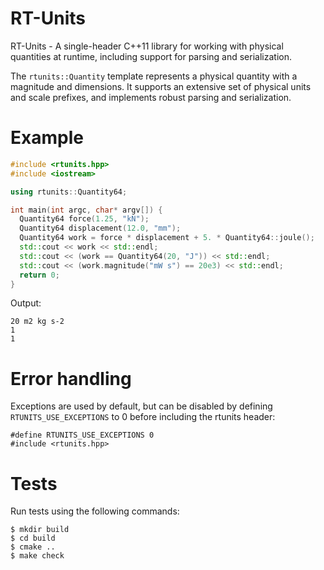 # RT-Units

RT-Units - A single-header C++11 library for working with physical
quantities at runtime, including support for parsing and
serialization.

The `rtunits::Quantity` template represents a physical quantity with a
magnitude and dimensions. It supports an extensive set of physical
units and scale prefixes, and implements robust parsing and
serialization.

# Example

```C++
#include <rtunits.hpp>
#include <iostream>

using rtunits::Quantity64;

int main(int argc, char* argv[]) {
  Quantity64 force(1.25, "kN");
  Quantity64 displacement(12.0, "mm");
  Quantity64 work = force * displacement + 5. * Quantity64::joule();
  std::cout << work << std::endl;
  std::cout << (work == Quantity64(20, "J")) << std::endl;
  std::cout << (work.magnitude("mW s") == 20e3) << std::endl;
  return 0;
}
```

Output:

```
20 m2 kg s-2
1
1
```

# Error handling

Exceptions are used by default, but can be disabled by defining
`RTUNITS_USE_EXCEPTIONS` to 0 before including the rtunits header:

```
#define RTUNITS_USE_EXCEPTIONS 0
#include <rtunits.hpp>
```

# Tests

Run tests using the following commands:

    $ mkdir build
    $ cd build
    $ cmake ..
    $ make check
